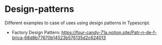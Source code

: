 # Design-patterns
Different examples to case of uses using design patterns in Typescript.

- Factory Design Pattern: https://four-candy-71a.notion.site/Patr-n-de-f-brica-68d8b77670b14523b576135d2c624013
